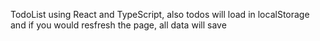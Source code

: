 TodoList using React and TypeScript, also todos will load in localStorage and if you would resfresh the page, all data will save

